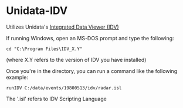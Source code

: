 # Unidata-IDV
Utilizes Unidata's 
[Integrated Data Viewer (IDV)](https://www.unidata.ucar.edu/software/idv/)

If running Windows, open an MS-DOS prompt and type the following:
```
cd "C:\Program Files\IDV_X.Y"
```
(where X.Y refers to the version of IDV you have installed)

Once you're in the directory, you can run a command like the following example:

```
runIDV C:/data/events/19800513/idv/radar.isl
```
The '.isl' refers to IDV Scripting Language
